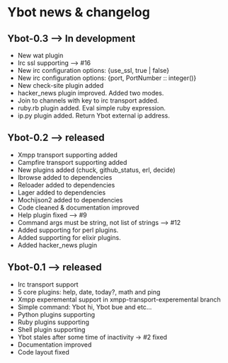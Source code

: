 # Ybot news & changelog

## Ybot-0.3 --> In development

  * New wat plugin
  * Irc ssl supporting --> #16
  * New irc configuration options: {use_ssl, true | false}
  * New irc configuration options: {port, PortNumber :: integer()}
  * New check-site plugin added
  * hacker_news plugin improved. Added two modes.
  * Join to channels with key to irc transport added.
  * ruby.rb plugin added. Eval simple ruby expression.
  * ip.py plugin added. Return Ybot external ip address.

## Ybot-0.2 --> released

  * Xmpp transport supporting added
  * Campfire transport supporting added
  * New plugins added (chuck, github_status, erl, decide)
  * Ibrowse added to dependencies
  * Reloader added to dependencies
  * Lager added to dependencies
  * Mochijson2 added to dependencies
  * Code cleaned & documentation improved
  * Help plugin fixed --> #9
  * Command args must be string, not list of strings --> #12
  * Added supporting for perl plugins.
  * Added supporting for elixir plugins.
  * Added hacker_news plugin

## Ybot-0.1 --> released

  * Irc transport support
  * 5 core plugins: help, date, today?, math and ping
  * Xmpp experemental support in xmpp-transport-experemental branch
  * Simple command: Ybot hi, Ybot bue and etc...
  * Python plugins supporting
  * Ruby plugins supporting
  * Shell plugin supporting
  * Ybot stales after some time of inactivity -> #2 fixed
  * Documentation improved
  * Code layout fixed



